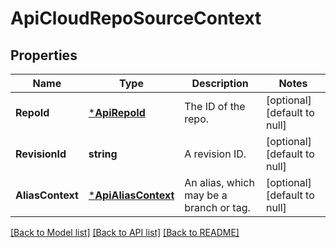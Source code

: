 # ApiCloudRepoSourceContext

## Properties
Name | Type | Description | Notes
------------ | ------------- | ------------- | -------------
**RepoId** | [***ApiRepoId**](apiRepoId.md) | The ID of the repo. | [optional] [default to null]
**RevisionId** | **string** | A revision ID. | [optional] [default to null]
**AliasContext** | [***ApiAliasContext**](apiAliasContext.md) | An alias, which may be a branch or tag. | [optional] [default to null]

[[Back to Model list]](../README.md#documentation-for-models) [[Back to API list]](../README.md#documentation-for-api-endpoints) [[Back to README]](../README.md)



